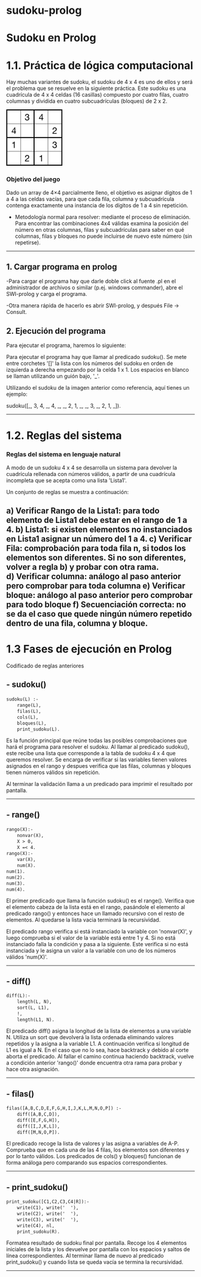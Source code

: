 # sudoku-prolog

# Sudoku en Prolog

1.1. Práctica de lógica computacional
=================
Hay muchas variantes de sudoku, el sudoku de 4 x 4 es uno de ellos y será el problema que se resuelve en la siguiente práctica.
Este sudoku es una cuadrícula de 4 x 4 celdas (16 casillas) compuesto por cuatro filas, cuatro columnas y dividida en cuatro
subcuadrículas (bloques) de 2 x 2. 


![plot](docs/imageSudoku.png)

### Objetivo del juego
Dado un array de 4×4 parcialmente lleno, el objetivo es asignar dígitos de 1 a 4 a las celdas vacías, 
para que cada fila, columna y subcuadrícula contenga exactamente una instancia de los dígitos de 1 a 4 
sin repetición. 
- Metodología normal para resolver: mediante el proceso de eliminación. Para encontrar las combinaciones 4x4 válidas examina la posición del
 número en otras columnas, filas y subcuadrículas para saber en qué columnas, filas y bloques no puede incluirse de nuevo este número (sin repetirse).
 ---

## 1.	Cargar programa en prolog
-Para cargar el programa hay que darle doble click al fuente .pl en el administrador de archivos o similar (p.ej. windows commander), abre el SWI-prolog y carga el programa. 

-Otra manera rápida de hacerlo es abrir SWI-prolog, y después File -> Consult.

## 2.	Ejecución del programa 
Para ejecutar el programa, haremos lo siguiente: 

Para ejecutar el programa hay que llamar al predicado sudoku(). Se mete entre corchetes '[]' la lista
con los números del sudoku en orden de izquierda a derecha empezando por la celda 1 x 1. Los espacios en blanco se llaman utilizando un guión bajo, '_'.

Utilizando el sudoku de la imagen anterior como referencia, aquí tienes un ejemplo:

sudoku([_, 3, 4, _,
	    4, _, _, 2,
        1, _, _, 3,
	    _, 2, 1, _]).
		
---

1.2. Reglas del sistema
==========

### Reglas del sistema en lenguaje natural

A modo de un sudoku 4 x 4 se desarrolla un sistema para devolver la cuadrícula rellenada con números válidos, a partir 
de una cuadrícula incompleta que se acepta como una lista 'Lista1'. 

Un conjunto de reglas se muestra a continuación:

a)	Verificar Rango de la Lista1: para todo elemento de Lista1 debe estar en el rango de 1 a 4. 
b)	Lista1: si existen elementos no instanciados en Lista1 asignar un número del 1 a 4. 
c)	Verificar Fila: comprobación para toda fila n, si todos los elementos son diferentes. Si no son diferentes, volver a regla b) y probar con otra rama.  
d)	Verificar columna: análogo al paso anterior pero comprobar para toda columna
e)	Verificar bloque: análogo al paso anterior pero comprobar para todo bloque
f)	Secuenciación correcta: no se da el caso que quede ningún número repetido dentro de una fila, columna y bloque. 
---


1.3 Fases de ejecución en Prolog
==========
Codificado de reglas anteriores

## - sudoku()

~~~
sudoku(L) :-
	range(L), 
	filas(L), 
	cols(L), 
	bloques(L),
	print_sudoku(L).
~~~

Es la función principal que reúne todas las posibles comprobaciones que hará el programa para resolver el sudoku. 
Al llamar al predicado sudoku(), este recibe una lista que corresponde a la tabla de sudoku 4 x 4 que queremos resolver. Se encarga de verificar si las variables
tienen valores asignados en el rango y despues verifica que las filas, columnas y bloques tienen números válidos sin repetición.  

Al terminar la validación llama a un predicado para imprimir el resultado por pantalla. 

---
## - range()
~~~
rango(X):-
	nonvar(X), 
	X > 0,	
	X =< 4.
rango(X):- 
	var(X),	
	num(X). 	
num(1).
num(2).
num(3).
num(4).
~~~
	
El primer predicado que llama la función sudoku() es el range(). Verifica que el elemento cabeza de la lista está en el rango, pasándole el elemento
al predicado rango() y entonces hace un llamado recursivo con el resto de elementos. Al quedarse la lista vacia terminará la recursividad.

El predicado rango verifica si está instanciado la variable con 'nonvar(X)', y luego comprueba si el valor de la variable está entre 1 y 4.
Si no está instanciado falla la condición y pasa a la siguiente. Este verifica si no está instanciada y le asigna un valor a la variable con uno de los números válidos 'num(X)'. 
 
--- 
## - diff() 

~~~
diff(L):-
	length(L, N), 
	sort(L, L1), 
	!, 
	length(L1, N). 
~~~ 

El predicado diff() asigna la longitud de la lista de elementos a una variable N. Utiliza un sort que devolverá la lista ordenada eliminando valores repetidos y la asigna a la variable L1.
A continuación verifica si longitud de L1 es igual a N. En el caso que no lo sea, hace backtrack y debido al corte aborta el predicado. Al fallar el camino continua haciendo backtrack,
vuelve a condición anterior 'rango()' donde encuentra otra rama para probar y hace otra asignación.  

---

## - filas()

~~~
filas([A,B,C,D,E,F,G,H,I,J,K,L,M,N,O,P]) :- 
	diff([A,B,C,D]),
	diff([E,F,G,H]),
	diff([I,J,K,L]),
	diff([M,N,O,P]).
~~~
 
El predicado recoge la lista de valores y las asigna a variables de A-P. Comprueba que en cada una de las 4 filas, los elementos son diferentes y por lo tanto válidos. 
Los predicados de cols() y bloques() funcionan de forma análoga pero comparando sus espacios correspondientes. 

---

## - print_sudoku()

~~~
print_sudoku([C1,C2,C3,C4|R]):- 
	write(C1), write('  '),
	write(C2), write('  '),
	write(C3), write('  '),
	write(C4), nl,
	print_sudoku(R).
~~~

Formatea resultado de sudoku final por pantalla. Recoge los 4 elementos iniciales de la lista y los devuelve por pantalla con los espacios y saltos de línea correspondientes. 
Al terminar llama de nuevo al predicado print_sudoku() y cuando lista se queda vacía se termina la recursividad. 

---
 